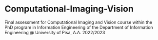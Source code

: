 # Computational-Imaging-Vision
Final assessment for Computational Imaging and Vision course within the PhD program in Information Engineering of the Department of Information Engineering @ University of Pisa, A.A. 2022/2023
